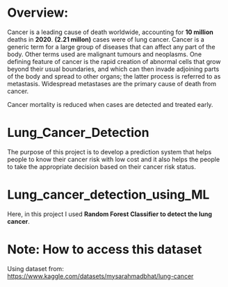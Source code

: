# Overview:
Cancer is a leading cause of death worldwide, accounting for **10 million** deaths in **2020**. **(2.21 millon)** cases 
were of lung cancer. Cancer is a generic term for a large group of diseases that can affect any part of the body.
Other terms used are malignant tumours and neoplasms. One defining feature of cancer is the rapid creation of abnormal
cells that grow beyond their usual boundaries, and which can then invade adjoining parts of the body and spread to other
organs; the latter process is referred to as metastasis. Widespread metastases are the primary cause of death from cancer.

Cancer mortality is reduced when cases are detected and treated early.

# Lung_Cancer_Detection
The purpose of this  project is to develop a prediction system that helps people to know their cancer
risk with low cost and it also helps the people to take the appropriate decision based on their  cancer
risk status.

# Lung_cancer_detection_using_ML
Here, in this project I used **Random Forest Classifier to detect the lung cancer**.

# Note: How to access this dataset
Using dataset from: https://www.kaggle.com/datasets/mysarahmadbhat/lung-cancer
